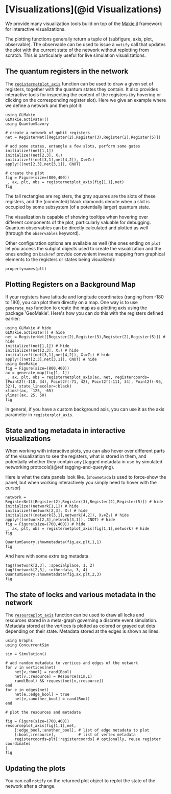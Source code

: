 # [Visualizations](@id Visualizations)

We provide many visualization tools build on top of the [Makie.jl](https://docs.makie.org/stable/) framework for interactive visualizations.

The plotting functions generally return a tuple of (subfigure, axis, plot, observable).
The observable can be used to issue a `notify` call that updates the plot with the current state of the network without replotting from scratch.
This is particularly useful for live simulation visualizations.

## The quantum registers in the network

The [`registernetplot_axis`](@ref) function can be used to draw a given set of registers, together with the quantum states they contain. It also provides interactive tools for inspecting the content of the registers (by hovering or clicking on the corresponding register slot). Here we give an example where we define a network and then plot it:

```@example vis
using GLMakie
GLMakie.activate!()
using QuantumSavory

# create a network of qubit registers
net = RegisterNet([Register(2),Register(3),Register(2),Register(5)])

# add some states, entangle a few slots, perform some gates
initialize!(net[1,1])
initialize!(net[2,3], X₁)
initialize!((net[3,1],net[4,2]), X₁⊗Z₂)
apply!((net[2,3],net[3,1]), CNOT)

# create the plot
fig = Figure(size=(800,400))
_, ax, plt, obs = registernetplot_axis(fig[1,1],net)
fig
```

The tall rectangles are registers, the gray squares are the slots of these registers, and the (connected) black diamonds denote when a slot is occupied by some subsystem (of a potentially larger) quantum state.

The visualization is capable of showing tooltips when hovering over different components of the plot, particularly valuable for debugging. Quantum observables can be directly calculated and plotted as well (through the `observables` keyword).

Other configuration options are available as well (the ones ending on `plot` let you access the subplot objects used to create the visualization and the ones ending on `backref` provide convenient inverse mapping from graphical elements to the registers or states being visualized):

```@example vis
propertynames(plt)
```
## Plotting Registers on a Background Map
If your registers have latitude and longitude coordinates (ranging from -180 to 180), you can plot them directly on a map. One way is to use `generate_map` function to create the map as a plotting axis using the package 'GeoMakie'. Here's how you can do this with the registers defined earlier:

```@example vis
using GLMakie # hide
GLMakie.activate!() # hide
net = RegisterNet([Register(2),Register(3),Register(2),Register(5)]) # hide
initialize!(net[1,1]) # hide
initialize!(net[2,3], X₁) # hide
initialize!((net[3,1],net[4,2]), X₁⊗Z₂) # hide
apply!((net[2,3],net[3,1]), CNOT) # hide
using GeoMakie
fig = Figure(size=(800,400))
ax = generate_map(fig[1, 1])
_, ax, plt, obs = registernetplot_axis(ax, net, registercoords=[Point2f(-118, 34), Point2f(-71, 42), Point2f(-111, 34), Point2f(-96, 32)], state_linecolor=:black)
xlims!(ax, -125, -65)
ylims!(ax, 25, 50)
fig
```
In general, if you have a custom background axis, you can use it as the axis parameter in `registerplot_axis`.
## State and tag metadata in interactive visualizations

When working with interactive plots, you can also hover over different parts of the visualization to see the registers, what is stored in them, and potentially whether they contain any [tagged metadata in use by simulated networking protocols](@ref tagging-and-querying).

Here is what the data panels look like. (`showmetada` is used to force-show the panel, but when working interactively you simply need to hover with the cursor)

```@example vis
network = RegisterNet([Register(2),Register(3),Register(2),Register(5)]) # hide
initialize!(network[1,1]) # hide
initialize!(network[2,3], X₁) # hide
initialize!((network[3,1],network[4,2]), X₁⊗Z₂) # hide
apply!((network[2,3],network[3,1]), CNOT) # hide
fig = Figure(size=(700,400)) # hide
_, ax, plt, obs = registernetplot_axis(fig[1,1],network) # hide
fig
```

```@example vis
QuantumSavory.showmetadata(fig,ax,plt,1,1)
fig
```

And here with some extra tag metadata.

```@example vis
tag!(network[2,3], :specialplace, 1, 2)
tag!(network[2,3], :otherdata, 3, 4)
QuantumSavory.showmetadata(fig,ax,plt,2,3)
fig
```

## The state of locks and various metadata in the network

The [`resourceplot_axis`](@ref) function can be used to draw all locks and resources stored in a meta-graph governing a discrete event simulation. Metadata stored at the vertices is plotted as colored or grayed out dots depending on their state. Metadata stored at the edges is shown as lines.

```@example vis
using Graphs
using ConcurrentSim

sim = Simulation()

# add random metadata to vertices and edges of the network
for v in vertices(net)
    net[v,:bool] = rand(Bool)
    net[v,:resource] = Resource(sim,1)
    rand(Bool) && request(net[v,:resource])
end
for e in edges(net)
    net[e,:edge_bool] = true
    net[e,:another_bool] = rand(Bool)
end

# plot the resources and metadata

fig = Figure(size=(700,400))
resourceplot_axis(fig[1,1],net,
    [:edge_bool,:another_bool], # list of edge metadata to plot
    [:bool,:resource],          # list of vertex metadata
    registercoords=plt[:registercoords] # optionally, reuse register coordinates
)
fig
```

## Updating the plots

 You can call `notify` on the returned plot object to replot the state of the network after a change.
